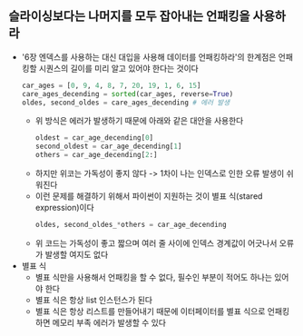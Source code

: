 ## 슬라이싱보다는 나머지를 모두 잡아내는 언패킹을 사용하라

- '6장 엔덱스를 사용하는 대신 대입을 사용해 데이터를 언패킹하라'의 한계점은 언패킹할 시퀀스의 길이를 미리 알고 있어야 한다는 것이다
    ```python
    car_ages = [0, 9, 4, 8, 7, 20, 19, 1, 6, 15]
    care_ages_decending = sorted(car_ages, reverse=True)
    oldes, second_oldes = care_ages_decending # 에러 발생
    ```
    - 위 방식은 에러가 발생하기 때문에 아래와 같은 대안을 사용한다
      ```python
      oldest = car_age_decending[0]
      second_oldest = car_age_decending[1]
      others = car_age_decending[2:]
      ```
    - 하지만 위코는 가독성이 좋지 않다 -> 1차이 나는 인덱스로 인한 오류 발생이 쉬워진다
    - 이런 문제를 해결하기 위해서 파이썬이 지원하는 것이 별표 식(stared expression)이다
        ```python
        oldes, second_oldes_*others = car_age_decending
        ```
    - 위 코드는 가독성이 좋고 짧으며 여러 줄 사이에 인덱스 경계값이 어긋나서 오류가 발생할 여지도 없다
- 별표 식
    - 별표 식만을 사용해서 언패킹을 할 수 없다, 필수인 부분이 적어도 하나는 있어야 한다
    - 별표 식은 항상 list 인스턴스가 된다
    - 별표 식은 항상 리스트를 만들어내기 때문에 이터페이터를 별표 식으로 언패킹하면 메모리 부족 에러가 발생할 수 있다 